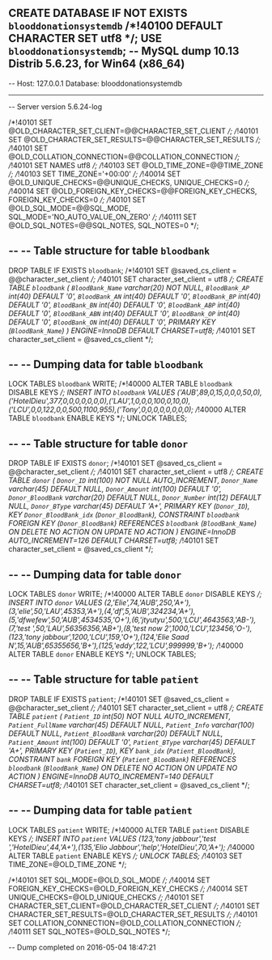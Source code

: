 CREATE DATABASE  IF NOT EXISTS `blooddonationsystemdb` /*!40100 DEFAULT CHARACTER SET utf8 */;
USE `blooddonationsystemdb`;
-- MySQL dump 10.13  Distrib 5.6.23, for Win64 (x86_64)
--
-- Host: 127.0.0.1    Database: blooddonationsystemdb
-- ------------------------------------------------------
-- Server version	5.6.24-log

/*!40101 SET @OLD_CHARACTER_SET_CLIENT=@@CHARACTER_SET_CLIENT */;
/*!40101 SET @OLD_CHARACTER_SET_RESULTS=@@CHARACTER_SET_RESULTS */;
/*!40101 SET @OLD_COLLATION_CONNECTION=@@COLLATION_CONNECTION */;
/*!40101 SET NAMES utf8 */;
/*!40103 SET @OLD_TIME_ZONE=@@TIME_ZONE */;
/*!40103 SET TIME_ZONE='+00:00' */;
/*!40014 SET @OLD_UNIQUE_CHECKS=@@UNIQUE_CHECKS, UNIQUE_CHECKS=0 */;
/*!40014 SET @OLD_FOREIGN_KEY_CHECKS=@@FOREIGN_KEY_CHECKS, FOREIGN_KEY_CHECKS=0 */;
/*!40101 SET @OLD_SQL_MODE=@@SQL_MODE, SQL_MODE='NO_AUTO_VALUE_ON_ZERO' */;
/*!40111 SET @OLD_SQL_NOTES=@@SQL_NOTES, SQL_NOTES=0 */;

--
-- Table structure for table `bloodbank`
--

DROP TABLE IF EXISTS `bloodbank`;
/*!40101 SET @saved_cs_client     = @@character_set_client */;
/*!40101 SET character_set_client = utf8 */;
CREATE TABLE `bloodbank` (
  `BloodBank_Name` varchar(20) NOT NULL,
  `BloodBank_AP` int(40) DEFAULT '0',
  `BloodBank_AN` int(40) DEFAULT '0',
  `BloodBank_BP` int(40) DEFAULT '0',
  `BloodBank_BN` int(40) DEFAULT '0',
  `BloodBank_ABP` int(40) DEFAULT '0',
  `BloodBank_ABN` int(40) DEFAULT '0',
  `BloodBank_OP` int(40) DEFAULT '0',
  `BloodBank_ON` int(40) DEFAULT '0',
  PRIMARY KEY (`BloodBank_Name`)
) ENGINE=InnoDB DEFAULT CHARSET=utf8;
/*!40101 SET character_set_client = @saved_cs_client */;

--
-- Dumping data for table `bloodbank`
--

LOCK TABLES `bloodbank` WRITE;
/*!40000 ALTER TABLE `bloodbank` DISABLE KEYS */;
INSERT INTO `bloodbank` VALUES ('AUB',89,0,15,0,0,0,50,0),('HotelDieu',377,0,0,0,0,0,0,0),('LAU',1,0,0,0,100,0,10,0),('LCU',0,0,122,0,0,500,1100,955),('Tony',0,0,0,0,0,0,0,0);
/*!40000 ALTER TABLE `bloodbank` ENABLE KEYS */;
UNLOCK TABLES;

--
-- Table structure for table `donor`
--

DROP TABLE IF EXISTS `donor`;
/*!40101 SET @saved_cs_client     = @@character_set_client */;
/*!40101 SET character_set_client = utf8 */;
CREATE TABLE `donor` (
  `Donor_ID` int(100) NOT NULL AUTO_INCREMENT,
  `Donor_Name` varchar(45) DEFAULT NULL,
  `Donor_Amount` int(100) DEFAULT '0',
  `Donor_BloodBank` varchar(20) DEFAULT NULL,
  `Donor_Number` int(12) DEFAULT NULL,
  `Donor_BType` varchar(45) DEFAULT 'A+',
  PRIMARY KEY (`Donor_ID`),
  KEY `Donor_BloodBank_idx` (`Donor_BloodBank`),
  CONSTRAINT `bloodbank` FOREIGN KEY (`Donor_BloodBank`) REFERENCES `bloodbank` (`BloodBank_Name`) ON DELETE NO ACTION ON UPDATE NO ACTION
) ENGINE=InnoDB AUTO_INCREMENT=126 DEFAULT CHARSET=utf8;
/*!40101 SET character_set_client = @saved_cs_client */;

--
-- Dumping data for table `donor`
--

LOCK TABLES `donor` WRITE;
/*!40000 ALTER TABLE `donor` DISABLE KEYS */;
INSERT INTO `donor` VALUES (2,'Elie',74,'AUB',250,'A+'),(3,'elie',50,'LAU',45353,'A+'),(4,'df',5,'AUB',324234,'A+'),(5,'dfwefew',50,'AUB',4534535,'O+'),(6,'jtyutyu',500,'LCU',4643563,'AB-'),(7,'test ',50,'LAU',56356356,'AB+'),(8,'test now 2',1000,'LCU',123456,'O-'),(123,'tony jabbour',1200,'LCU',159,'O+'),(124,'Elie Saad N',15,'AUB',65355656,'B+'),(125,'eddy',122,'LCU',999999,'B+');
/*!40000 ALTER TABLE `donor` ENABLE KEYS */;
UNLOCK TABLES;

--
-- Table structure for table `patient`
--

DROP TABLE IF EXISTS `patient`;
/*!40101 SET @saved_cs_client     = @@character_set_client */;
/*!40101 SET character_set_client = utf8 */;
CREATE TABLE `patient` (
  `Patient_ID` int(50) NOT NULL AUTO_INCREMENT,
  `Patient_FullName` varchar(45) DEFAULT NULL,
  `Patient_Info` varchar(100) DEFAULT NULL,
  `Patient_BloodBank` varchar(20) DEFAULT NULL,
  `Patient_Amount` int(100) DEFAULT '0',
  `Patient_BType` varchar(45) DEFAULT 'A+',
  PRIMARY KEY (`Patient_ID`),
  KEY `bank_idx` (`Patient_BloodBank`),
  CONSTRAINT `bank` FOREIGN KEY (`Patient_BloodBank`) REFERENCES `bloodbank` (`BloodBank_Name`) ON DELETE NO ACTION ON UPDATE NO ACTION
) ENGINE=InnoDB AUTO_INCREMENT=140 DEFAULT CHARSET=utf8;
/*!40101 SET character_set_client = @saved_cs_client */;

--
-- Dumping data for table `patient`
--

LOCK TABLES `patient` WRITE;
/*!40000 ALTER TABLE `patient` DISABLE KEYS */;
INSERT INTO `patient` VALUES (123,'tony jabbour','test		','HotelDieu',44,'A+'),(135,'Elio Jabbour','help','HotelDieu',70,'A+');
/*!40000 ALTER TABLE `patient` ENABLE KEYS */;
UNLOCK TABLES;
/*!40103 SET TIME_ZONE=@OLD_TIME_ZONE */;

/*!40101 SET SQL_MODE=@OLD_SQL_MODE */;
/*!40014 SET FOREIGN_KEY_CHECKS=@OLD_FOREIGN_KEY_CHECKS */;
/*!40014 SET UNIQUE_CHECKS=@OLD_UNIQUE_CHECKS */;
/*!40101 SET CHARACTER_SET_CLIENT=@OLD_CHARACTER_SET_CLIENT */;
/*!40101 SET CHARACTER_SET_RESULTS=@OLD_CHARACTER_SET_RESULTS */;
/*!40101 SET COLLATION_CONNECTION=@OLD_COLLATION_CONNECTION */;
/*!40111 SET SQL_NOTES=@OLD_SQL_NOTES */;

-- Dump completed on 2016-05-04 18:47:21
